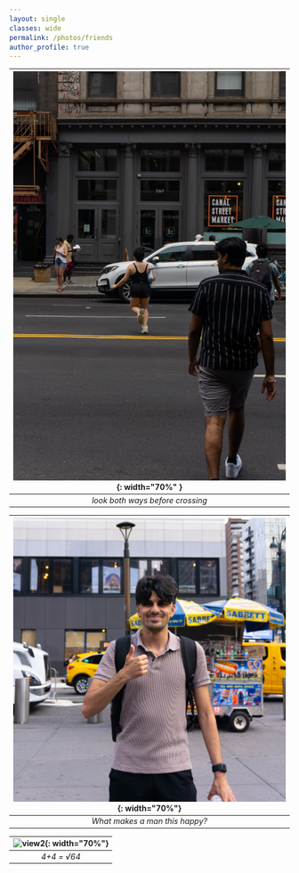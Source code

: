 ```yaml
---
layout: single
classes: wide
permalink: /photos/friends
author_profile: true
---
```



| ![view](/assets/images/personal/road.jpg){: width="70%" } | 
|:--:| 
| *look both ways before crossing* |

| ![view1](/assets/images/personal/mohit.jpg){: width="70%"}| 
|:--:| 
| *What makes a man this happy?* |

| ![view2](/assets/images/personal/roro.jpg){: width="70%"} | 
|:--:| 
| *4+4 = √64* |

